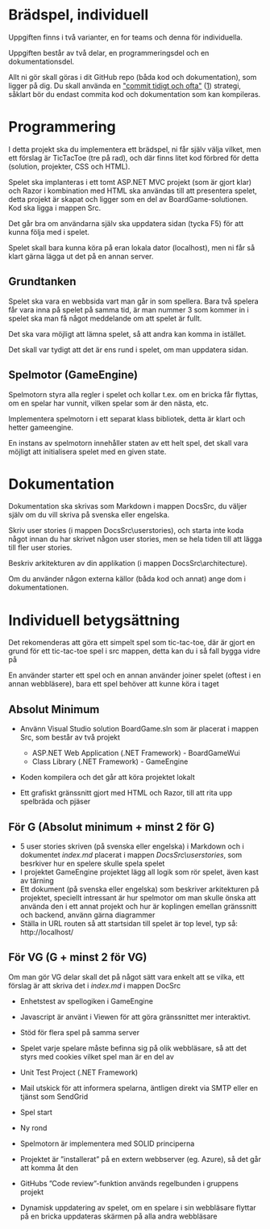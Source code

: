 # Brädspel, individuell

Uppgiften finns i två varianter, en for teams och denna för individuella. 

Uppgiften består av två delar, en programmeringsdel och en dokumentationsdel. 

Allt ni gör skall göras i dit GitHub repo (båda kod och dokumentation), som ligger på dig. Du skall använda en ["commit tidigt och ofta"](https://blog.codinghorror.com/check-in-early-check-in-often/) ([1](https://sethrobertson.github.io/GitBestPractices/)) strategi, såklart bör du endast commita kod och dokumentation som kan kompileras.

# Programmering
I detta projekt ska du implementera ett brädspel, ni får själv välja vilket, men ett förslag är TicTacToe (tre på rad), och där finns litet kod förbred för detta (solution, projekter, CSS och HTML).

Spelet ska implanteras i ett tomt ASP.NET MVC projekt (som är gjort klar) och Razor i kombination med HTML ska användas till att presentera spelet, detta projekt är skapat och ligger som en del av BoardGame-solutionen. 
Kod ska ligga i mappen Src.

Det går bra om användarna själv ska uppdatera sidan (tycka F5) för att kunna följa med i spelet.

Spelet skall bara kunna köra på eran lokala dator (localhost), men ni får så klart gärna lägga ut det på en annan server.

## Grundtanken 
Spelet ska vara en webbsida vart man går in som spellera. Bara två spelera får vara inna på spelet på samma tid, är man nummer 3 som kommer in i spelet ska man få något meddelande om att spelet är fullt. 

Det ska vara möjligt att lämna spelet, så att andra kan komma in istället.

Det skall var tydigt att det är ens rund i spelet, om man uppdatera sidan.

## Spelmotor (GameEngine)
Spelmotorn styra alla regler i spelet och kollar t.ex. om en bricka får flyttas, om en spelar har vunnit, vilken spelar som är den nästa, etc.

Implementera spelmotorn i ett separat klass bibliotek, detta är klart och hetter gameengine.

En instans av spelmotorn innehåller staten av ett helt spel, det skall vara möjligt att initialisera spelet med en given state.

# Dokumentation
Dokumentation ska skrivas som Markdown i mappen DocsSrc, du väljer själv om du vill skriva på svenska eller engelska.

Skriv user stories (i mappen DocsSrc\userstories), och starta inte koda något innan du har skrivet någon user stories, men se hela tiden till att lägga till fler user stories.

Beskriv arkitekturen av din applikation (i mappen DocsSrc\architecture).

Om du använder någon externa källor (båda kod och annat) ange dom i dokumentationen.

# Individuell betygsättning
Det rekomenderas att göra ett simpelt spel som tic-tac-toe, där är gjort en grund för ett tic-tac-toe spel i src mappen, detta kan du i så fall bygga vidre på

En använder starter ett spel och en annan använder joiner spelet (oftest i en annan webbläsere), bara ett spel behöver att kunne köra i taget

## Absolut Minimum
* Använn Visual Studio solution BoardGame.sln som är placerat i mappen Src, som består av två projekt
  * ASP.NET Web Application (.NET Framework) - BoardGameWui
  * Class Library (.NET Framework) - GameEngine

* Koden kompilera och det går att köra projektet lokalt
* Ett grafiskt gränssnitt gjort med HTML och Razor, till att rita upp spelbräda och pjäser

## För G (Absolut minimum + minst 2 för G)

* 5 user stories skriven (på svenska eller engelska) i Markdown och i dokumentet *index.md* placerat i mappen *DocsSrc\userstories*, som besrkiver hur en spelere skulle spela spelet
* I projektet GameEngine projektet lägg all logik som rör spelet, även kast av tärning
* Ett dokument (på svenska eller engelska) som beskriver arkitekturen på projektet, speciellt intressant är hur spelmotor om man skulle önska att använda den i ett annat projekt och hur är koplingen emellan gränssnitt och backend, använn gärna diagrammer
* Ställa in URL routen så att startsidan till spelet är top level, typ så: http://localhost/

## För VG (G + minst 2 för VG)
Om man gör VG delar skall det på något sätt vara enkelt att se vilka, ett förslag är att skriva det i *index.md* i mappen DocSrc

* Enhetstest av spellogiken i GameEngine
* Javascript är använt i Viewen för att göra gränssnittet mer interaktivt.
* Stöd för flera spel på samma server
* Spelet varje spelare måste befinna sig på olik webbläsare, så att det styrs med cookies vilket spel man är en del av 
* Unit Test Project (.NET Framework)

* Mail utskick för att informera spelarna, äntligen direkt via SMTP eller en tjänst som SendGrid
 * Spel start
 * Ny rond

* Spelmotorn är implementera med SOLID principerna
* Projektet är ”installerat” på en extern webbserver (eg. Azure), så det går att komma åt den
* GitHubs ”Code review”-funktion används regelbunden i gruppens projekt
* Dynamisk uppdatering av spelet, om en spelare i sin webbläsare flyttar på en bricka uppdateras skärmen på alla andra webbläsare 